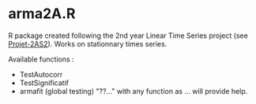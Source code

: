 # arma2A.R

R package created following the 2nd year Linear Time Series project (see [Projet-2AS2](https://github.com/PierreRlld/Projet-2AS2)).
Works on stationnary times series.

Available functions : 
- TestAutocorr
- TestSignificatif
- armafit (global testing)
"??..." with any function as ... will provide help.
